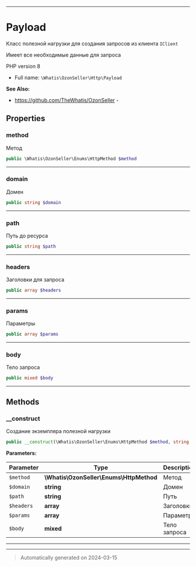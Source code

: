 ***

# Payload

Класс полезной нагрузки
для создания запросов из
клиента `IClient`

Имеет все необходимые данные
для запроса

PHP version 8

* Full name: `\Whatis\OzonSeller\Http\Payload`

**See Also:**

* https://github.com/TheWhatis/OzonSeller - 



## Properties


### method

Метод

```php
public \Whatis\OzonSeller\Enums\HttpMethod $method
```






***

### domain

Домен

```php
public string $domain
```






***

### path

Путь до ресурса

```php
public string $path
```






***

### headers

Заголовки для запроса

```php
public array $headers
```






***

### params

Параметры

```php
public array $params
```






***

### body

Тело запроса

```php
public mixed $body
```






***

## Methods


### __construct

Создание экземпляра полезной нагрузки

```php
public __construct(\Whatis\OzonSeller\Enums\HttpMethod $method, string $domain, string $path, array $headers, array $params, mixed $body): mixed
```








**Parameters:**

| Parameter | Type | Description |
|-----------|------|-------------|
| `$method` | **\Whatis\OzonSeller\Enums\HttpMethod** | Метод |
| `$domain` | **string** | Домен |
| `$path` | **string** | Путь |
| `$headers` | **array** | Заголовки |
| `$params` | **array** | Параметры |
| `$body` | **mixed** | Тело запроса |





***


***
> Automatically generated on 2024-03-15
